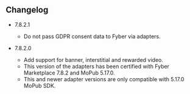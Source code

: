 ## Changelog
  * 7.8.2.1
    * Do not pass GDPR consent data to Fyber via adapters.

  * 7.8.2.0
    * Add support for banner, interstitial and rewarded video.
    * This version of the adapters has been certified with Fyber Marketplace 7.8.2 and MoPub 5.17.0.
    * This and newer adapter versions are only compatible with 5.17.0 MoPub SDK.
